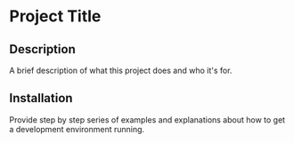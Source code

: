 # Project Title

## Description

A brief description of what this project does and who it's for.

## Installation

Provide step by step series of examples and explanations about how to get a development environment running.
